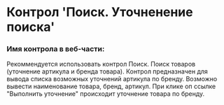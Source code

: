 ﻿---
description: 2.4.9.1
---
# Контрол 'Поиск. Уточненение поиска'
### Имя контрола в веб-части: 
Рекоммендуется использовать контрол Поиск. Поиск товаров (уточнение артикула и бренда товара).
Контрол предназначен для вывода списка возможных уточнений артикула по бренду.
Возможно вывести наименование товара, бренд, артикул. При клике оп ссылке "Выполнить уточнение" происходит уточнение товара по бренду. 
